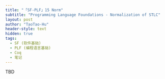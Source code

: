 ```yaml
---
title: "「SF-PLF」15 Norm"
subtitle: "Programming Language Foundations - Normalization of STLC"
layout: post
author: "TaoTao-Hu"
header-style: text
hidden: true
tags:
  - SF (软件基础)
  - PLF (编程语言基础)
  - Coq
  - 笔记
---
```


TBD
